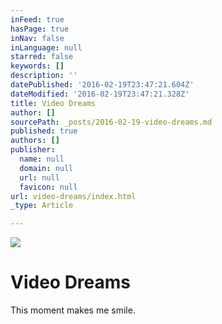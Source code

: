 ```yaml
---
inFeed: true
hasPage: true
inNav: false
inLanguage: null
starred: false
keywords: []
description: ''
datePublished: '2016-02-19T23:47:21.604Z'
dateModified: '2016-02-19T23:47:21.328Z'
title: Video Dreams
author: []
sourcePath: _posts/2016-02-19-video-dreams.md
published: true
authors: []
publisher:
  name: null
  domain: null
  url: null
  favicon: null
url: video-dreams/index.html
_type: Article

---
```

![](https://the-grid-user-content.s3-us-west-2.amazonaws.com/60c4730e-8725-4fe3-8f86-6224992b32a9.gif)

# Video Dreams

This moment makes me smile.